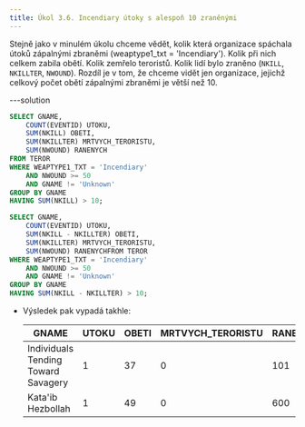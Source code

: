 ```yaml
---
title: Úkol 3.6. Incendiary útoky s alespoň 10 zraněnými
---
```


Stejně jako v minulém úkolu chceme vědět, kolik která organizace spáchala útoků zápalnými zbraněmi (weaptype1_txt = 'Incendiary'). Kolik při nich celkem zabila obětí. Kolik zemřelo teroristů. Kolik lidí bylo zraněno (`NKILL`, `NKILLTER`, `NWOUND`).
Rozdíl je v tom, že chceme vidět jen organizace, jejichž celkový počet obětí zápalnými zbraněmi je větší než 10.

---solution

```sql
SELECT GNAME,
    COUNT(EVENTID) UTOKU,
    SUM(NKILL) OBETI,
    SUM(NKILLTER) MRTVYCH_TERORISTU,
    SUM(NWOUND) RANENYCH
FROM TEROR
WHERE WEAPTYPE1_TXT = 'Incendiary'
    AND NWOUND >= 50
    AND GNAME != 'Unknown'
GROUP BY GNAME
HAVING SUM(NKILL) > 10;
```

```sql
SELECT GNAME,
    COUNT(EVENTID) UTOKU,
    SUM(NKILL - NKILLTER) OBETI,
    SUM(NKILLTER) MRTVYCH_TERORISTU,
    SUM(NWOUND) RANENYCHFROM TEROR
WHERE WEAPTYPE1_TXT = 'Incendiary'
    AND NWOUND >= 50
    AND GNAME != 'Unknown'
GROUP BY GNAME
HAVING SUM(NKILL - NKILLTER) > 10;
```

- Výsledek pak vypadá takhle:

  | GNAME                               | UTOKU | OBETI | MRTVYCH_TERORISTU | RANENYCH |
  | ----------------------------------- | ----- | ----- | ----------------- | -------- |
  | Individuals Tending Toward Savagery | 1     | 37    | 0                 | 101      |
  | Kata'ib Hezbollah                   | 1     | 49    | 0                 | 600      |

